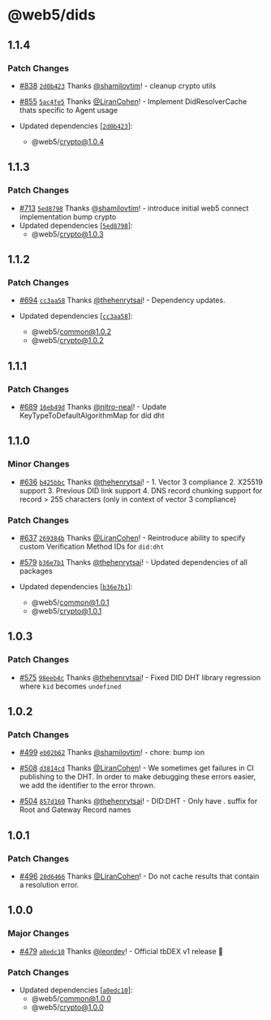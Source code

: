# @web5/dids

## 1.1.4

### Patch Changes

- [#838](https://github.com/TBD54566975/web5-js/pull/838) [`2d0b423`](https://github.com/TBD54566975/web5-js/commit/2d0b423b90546c8d28735b600328c8a5937b57c8) Thanks [@shamilovtim](https://github.com/shamilovtim)! - cleanup crypto utils

- [#855](https://github.com/TBD54566975/web5-js/pull/855) [`5ac4fe5`](https://github.com/TBD54566975/web5-js/commit/5ac4fe51a2a87a266e95c3db8215059ac2d38e77) Thanks [@LiranCohen](https://github.com/LiranCohen)! - Implement DidResolverCache thats specific to Agent usage

- Updated dependencies [[`2d0b423`](https://github.com/TBD54566975/web5-js/commit/2d0b423b90546c8d28735b600328c8a5937b57c8)]:
  - @web5/crypto@1.0.4

## 1.1.3

### Patch Changes

- [#713](https://github.com/TBD54566975/web5-js/pull/713) [`5ed8798`](https://github.com/TBD54566975/web5-js/commit/5ed87986e4f3fde25eff2691afb49011d4ba69ce) Thanks [@shamilovtim](https://github.com/shamilovtim)! - introduce initial web5 connect implementation
  bump crypto
- Updated dependencies [[`5ed8798`](https://github.com/TBD54566975/web5-js/commit/5ed87986e4f3fde25eff2691afb49011d4ba69ce)]:
  - @web5/crypto@1.0.3

## 1.1.2

### Patch Changes

- [#694](https://github.com/TBD54566975/web5-js/pull/694) [`cc3aa58`](https://github.com/TBD54566975/web5-js/commit/cc3aa58069dd5465834b32174e3f840ddf782d60) Thanks [@thehenrytsai](https://github.com/thehenrytsai)! - Dependency updates.

- Updated dependencies [[`cc3aa58`](https://github.com/TBD54566975/web5-js/commit/cc3aa58069dd5465834b32174e3f840ddf782d60)]:
  - @web5/common@1.0.2
  - @web5/crypto@1.0.2

## 1.1.1

### Patch Changes

- [#689](https://github.com/TBD54566975/web5-js/pull/689) [`16eb49d`](https://github.com/TBD54566975/web5-js/commit/16eb49d00ee45bd25fa62c370a5b729801581950) Thanks [@nitro-neal](https://github.com/nitro-neal)! - Update KeyTypeToDefaultAlgorithmMap for did dht

## 1.1.0

### Minor Changes

- [#636](https://github.com/TBD54566975/web5-js/pull/636) [`b425bbc`](https://github.com/TBD54566975/web5-js/commit/b425bbc6bfedb44121d18b4f9d72f18cdd33ac00) Thanks [@thehenrytsai](https://github.com/thehenrytsai)! - 1. Vector 3 compliance 2. X25519 support 3. Previous DID link support 4. DNS record chunking support for record > 255 characters (only in context of vector 3 compliance)

### Patch Changes

- [#637](https://github.com/TBD54566975/web5-js/pull/637) [`269384b`](https://github.com/TBD54566975/web5-js/commit/269384b7b96635c1205419293df346bff9491a1b) Thanks [@LiranCohen](https://github.com/LiranCohen)! - Reintroduce ability to specify custom Verification Method IDs for `did:dht`

- [#579](https://github.com/TBD54566975/web5-js/pull/579) [`b36e7b1`](https://github.com/TBD54566975/web5-js/commit/b36e7b1eabd7c99313d6f6adb335c5a6d085d83e) Thanks [@thehenrytsai](https://github.com/thehenrytsai)! - Updated dependencies of all packages

- Updated dependencies [[`b36e7b1`](https://github.com/TBD54566975/web5-js/commit/b36e7b1eabd7c99313d6f6adb335c5a6d085d83e)]:
  - @web5/common@1.0.1
  - @web5/crypto@1.0.1

## 1.0.3

### Patch Changes

- [#575](https://github.com/TBD54566975/web5-js/pull/575) [`98eeb4c`](https://github.com/TBD54566975/web5-js/commit/98eeb4cffad6d2cea4a79fc6b4811056a3aeb922) Thanks [@thehenrytsai](https://github.com/thehenrytsai)! - Fixed DID DHT library regression where `kid` becomes `undefined`

## 1.0.2

### Patch Changes

- [#499](https://github.com/TBD54566975/web5-js/pull/499) [`eb02b62`](https://github.com/TBD54566975/web5-js/commit/eb02b62ca4d3877c4ae4ea606f7e0bb0ca4e4e83) Thanks [@shamilovtim](https://github.com/shamilovtim)! - chore: bump ion

- [#508](https://github.com/TBD54566975/web5-js/pull/508) [`d3814cd`](https://github.com/TBD54566975/web5-js/commit/d3814cd6b258b858b307feadf236f710e657d2f8) Thanks [@LiranCohen](https://github.com/LiranCohen)! - We sometimes get failures in CI publishing to the DHT. In order to make debugging these errors easier, we add the identifier to the error thrown.

- [#504](https://github.com/TBD54566975/web5-js/pull/504) [`857d160`](https://github.com/TBD54566975/web5-js/commit/857d16012c851acf38e18ceaa8664a25098f6055) Thanks [@thehenrytsai](https://github.com/thehenrytsai)! - DID:DHT - Only have <ID>. suffix for Root and Gateway Record names

## 1.0.1

### Patch Changes

- [#496](https://github.com/TBD54566975/web5-js/pull/496) [`20d6466`](https://github.com/TBD54566975/web5-js/commit/20d6466561163958fe3ace21b84f9f51c2133dd9) Thanks [@LiranCohen](https://github.com/LiranCohen)! - Do not cache results that contain a resolution error.

## 1.0.0

### Major Changes

- [#479](https://github.com/TBD54566975/web5-js/pull/479) [`a0edc10`](https://github.com/TBD54566975/web5-js/commit/a0edc1085cd78fa0a57383a9919c71f4971d3aba) Thanks [@leordev](https://github.com/leordev)! - Official tbDEX v1 release 🎉

### Patch Changes

- Updated dependencies [[`a0edc10`](https://github.com/TBD54566975/web5-js/commit/a0edc1085cd78fa0a57383a9919c71f4971d3aba)]:
  - @web5/common@1.0.0
  - @web5/crypto@1.0.0
